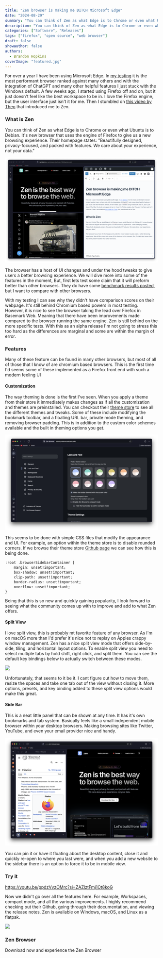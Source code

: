 ```yaml
---
title: "Zen browser is making me DITCH Microsoft Edge"
date: "2024-08-29"
summary: "You can think of Zen as what Edge is to Chrome or even what Ubuntu is to Debian. It's new browser that uses the engine of Firefox to give us a new browsing experience. Their homepage states: "Beautifully designed, privacy-focused, and packed with features. We care about your experience, not your data.""
description: "You can think of Zen as what Edge is to Chrome or even what Ubuntu is to Debian. It's new browser that uses the engine of Firefox to give us a new browsing experience. Their homepage states: "Beautifully designed, privacy-focused, and packed with features. We care about your experience, not your data.""
categories: ["Software", "Releases"]
tags: ["firefox", "open source", "web browser"]
draft: false
showauthor: false
authors:
  - Brandon Hopkins
coverImage: "featured.jpg"
---
```


For over a year I have been using Microsoft Edge. In [my testing](https://techhut.tv/microsoft-edge-might-win-on-linux/) it is the most performant browser ranked against many others and with the integration of ChatGPT and many other helpful features I just stuck with the Windows default. A few weeks ago, I started using Firefox off and on, but it just doesn't feel like the best workspace to be in. I love the Firefox engine, but the user interface just isn't it for me. Then I stumbled on [this video by Theo](https://www.youtube.com/watch?v=tKM2N4TQHQY) that introduced me to Zen.

### What is Zen

You can think of Zen as what Edge is to Chrome or even what Ubuntu is to Debian. It's new browser that uses the engine of Firefox to give us a new browsing experience. Their homepage states: "Beautifully designed, privacy-focused, and packed with features. We care about your experience, not your data."

![](images/zen-browser-1024x704.png)

The browser has a host of UI changes and under the hood tweaks to give users a better browsing experience. We will dive more into some of the features in the moment, But, first lets test some claim that it will preform better than other browsers. They do have some [benchmark results posted](https://github.com/zen-browser/desktop/blob/main/docs/performance.md), but I want to compare with other browsers.

With my testing I can see why they didn't have comparison scores on their webpage. It's still behind Chromium based powers in most testing. However, it is nice to see the browser taking the lead over Firefox in Basemark Web. Meaning that there have been improvements made compared to the browser running the same engine. Zen is still behind on the more specific tests. With this as an alpha release I'm not going to stress this too hard as the differences are marginal and some are within the margin of error.

### Features

Many of these feature can be found in many other browsers, but most of all of those that I know of are chromium based browsers. This is the first time I'd seems some of these implemented as a Firefox front end with such a modern feeling UI

#### Customization

The way theming is done is the first I've seen. When you apply a theme from their store it immediately makes changes as if all the customization and themes are preinstalled. You can checkout their [theme store](https://www.zen-browser.app/themes) to see all the different themes and tweaks. Some of these include modifying the bookmark toolbar, and a floating URL bar, private mode theming, and removing browser padding. This is in addition to the custom color schemes available and the built in theming options you get.

![](images/zen-theme-1024x638.png)

This seems to be done with simple CSS files that modify the appearance and UI. For example, an option within the theme store is to disable rounded corners. If we browse their theme store [Github page](https://github.com/zen-browser/theme-store/tree/main) we can see how this is being done.

```
:root .browserSidebarContainer {
    margin: unset!important;
    box-shadow: unset!important;
    clip-path: unset!important;
    border-radius: unset!important;
    overflow: unset!important;
}
```

Being that this is so new and quickly gaining popularity, I look forward to seeing what the community comes up with to improve and add to what Zen offers.

#### Split View

I love split view, this is probably mt favorite feature of any browser. As I'm on macOS more than I'd prefer it's nice not to replay on Apples crappy window management. Zen has a nice split view mode that offers side-by-side, tiling, and horizontal layout options. To enable split view you need to select multiple tabs by hold shift, right click, and split them. You can see the default key bindings below to actually switch between these modes.

![](images/Screenshot-2024-08-26-at-8.32.42 AM-1024x638.png)

Unfortunately, that seems to it be it. I cant figure out how to move them, resize the spaces and take one tab out of the view without closing it. More options, presets, and key binding added to these split view options would make this great.

#### Side Bar

This is a neat little panel that can be shown at any time. It has it's own bookmarks and tab system. Basically feels like a small independent mobile browser within your desktop browsers. Making browsing sites like Twitter, YouTube, and even your email provider nice and handy.

![](images/zen-sidebar-1024x724.png)

You can pin it or have it floating about the desktop content, close it and quickly re-open to where you last were, and when you add a new website to the sidebar there is an option to force it to be in mobile view.

### Try it

https://youtu.be/ppdzVvzOMrc?si=ZAZlztFmj1Ot8koG

Now we didn't go over all the features here. For example, Workspaces, compact mode, and all the various improvements. I highly recommend checking out their Github, going through their documentation, and viewing the release notes. Zen is available on Windows, macOS, and Linux as a flatpak.

![](https://www.zen-browser.app/_next/image?url=%2Fbrowser-dark.png&w=3840&q=75)

### Zen Browser

Download now and experience the Zen Browser
